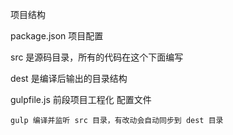 项目结构 

package.json 项目配置

src 是源码目录，所有的代码在这个下面编写

dest 是编译后输出的目录结构

gulpfile.js  前段项目工程化 配置文件

	gulp 编译并监听 src 目录，有改动会自动同步到 dest 目录


